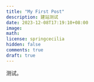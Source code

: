 ```yaml
---
title: "My First Post"
description: 建站测试
date: 2023-12-08T17:19:10+08:00
image: 
math: 
license: springcecilia
hidden: false
comments: true
draft: true
---
```


测试。
